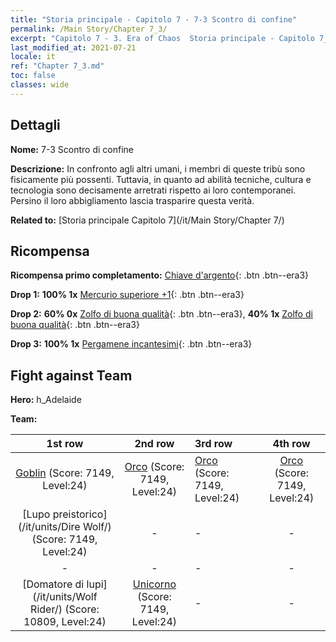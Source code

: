 ```yaml
---
title: "Storia principale - Capitolo 7 - 7-3 Scontro di confine"
permalink: /Main Story/Chapter 7_3/
excerpt: "Capitolo 7 - 3. Era of Chaos  Storia principale - Capitolo 7_3. 7-3 Scontro di confine"
last_modified_at: 2021-07-21
locale: it
ref: "Chapter 7_3.md"
toc: false
classes: wide
---
```


## Dettagli

 **Nome:** 7-3 Scontro di confine

 **Descrizione:** In confronto agli altri umani, i membri di queste tribù sono fisicamente più possenti. Tuttavia, in quanto ad abilità tecniche, cultura e tecnologia sono decisamente arretrati rispetto ai loro contemporanei. Persino il loro abbigliamento lascia trasparire questa verità.

 **Related to:** [Storia principale Capitolo 7](/it/Main Story/Chapter 7/)

## Ricompensa

 **Ricompensa primo completamento:** [Chiave d'argento](/ItemsIT/con_693/){: .btn .btn--era3}

 **Drop 1:** **100% 1x** [Mercurio superiore +1](/ItemsIT/mat_21/){: .btn .btn--era3}

 **Drop 2:** **60% 0x** [Zolfo di buona qualità](/ItemsIT/mat_15/){: .btn .btn--era3}, **40% 1x** [Zolfo di buona qualità](/ItemsIT/mat_15/){: .btn .btn--era3}

 **Drop 3:** **100% 1x** [Pergamene incantesimi](/ItemsIT/con_694/){: .btn .btn--era3}


## Fight against Team
 **Hero:** h_Adelaide

 **Team:**


  | 1st row | 2nd row | 3rd row | 4th row |
  |:----:|:----:|:----|:----:|
  | [Goblin](/it/units/Goblin/) (Score: 7149, Level:24)  | [Orco](/it/units/Orc/) (Score: 7149, Level:24)  | [Orco](/it/units/Orc/) (Score: 7149, Level:24)  | [Orco](/it/units/Orc/) (Score: 7149, Level:24)  |
  | [Lupo preistorico](/it/units/Dire Wolf/) (Score: 7149, Level:24)  | - | - | - |
  | - | - | - | - |
  | [Domatore di lupi](/it/units/Wolf Rider/) (Score: 10809, Level:24)  | [Unicorno](/it/units/Unicorn/) (Score: 7149, Level:24)  | - | - |


